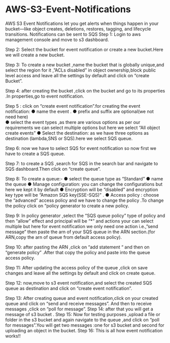 # AWS-S3-Event-Notifications
AWS S3 Event Notifications let you get alerts when things happen in your bucket—like object creates, deletions, restores, tagging, and lifecycle transitions. Notifications can be sent to SQS
Step 1: Login to aws management console and move to s3 dashboard.

Step 2: Select the bucket for event notification or create a new bucket.Here we will create a new bucket.

Step 3: To create a new bucket ,name the bucket that is globally unique,and select the region for it ,”ACLs disabled” in object ownership,block public level access and leave all the settings by default and click on “create Bucket”.

Step 4: after creating the bucket ,click on the bucket and go to its properties .In properties,go to event notification.

Step 5 : click on “create event notification”.for creating the event notification:
      ●	name the event .
      ●	prefix and suffix are optional(we not need here)  
      ●	select the event types ,as there are various options as per our requirements we can select multiple options but here we select  “All object create events”
      ●	Select the destination: as we have three options as destination (lambda,SNS or SQS).here we select SQS queue.

Step 6: now we have to select SQS for event notification so now first we have to create a SQS queue.

Step 7: to create a SQS ,search for SQS in the search bar and navigate to SQS dashboard.Then click on “create queue”.

Step 8: To create a queue:-
    ●	select the queue type as “Standard” 
    ●	name the queue
    ●	Manage configuration: you can change the configurations  but here we kept it by default
    ●	Encryption will be “disabled” and encryption key type will be “Amazon SQS key(SSE-SQS)” .
    ●	Access policy : choose the “advanced” access policy and we have to change the policy .To change the policy click on “policy generator to create a new policy.
    
Step 9: In policy generator ,select the “SQS queue policy” type of policy and then “allow” effect and principal will be “*” and actions your can select multiple but here for event notification we only need one action i.e.,”send message” then  paste the arn of your SQS queue in the ARN section.(for ARN,copy the arn of queue from default access policy).

Step 10: after pasting the ARN ,click on “add statement “ and then on “generate policy” .After that copy the policy and paste into the queue access policy.

Step 11: After updating the access policy of the queue ,click on save changes and leave all the settings by default and click on create queue.

Step 12: now,move to s3 event notification,and select the created SQS queue as destination and click on “create event notification”.

Step 13: After creating queue and event notification,click on your created queue and click on “send and receive messages”. And then to receive messages ,click on “poll for message”.
Step 14: after that you will get a message of s3 bucket .
Step 15: Now for testing purposes ,upload a file or folder in the s3 bucket and again navigate to the queue ,and click on “poll for messages”.You will get two messages :one for s3 bucket and second for uploading an object in the bucket.
Step 16: This is all how event notification works!!



